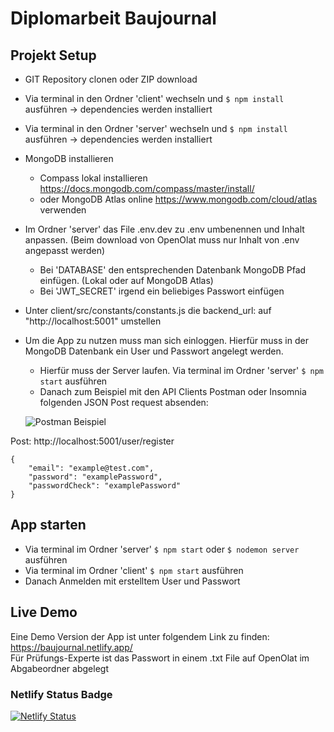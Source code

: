 # Diplomarbeit Baujournal

## Projekt Setup
- GIT Repository clonen oder ZIP download
- Via terminal in den Ordner 'client' wechseln und `$ npm install` ausführen -> dependencies werden installiert
- Via terminal in den Ordner 'server' wechseln und `$ npm install` ausführen -> dependencies werden installiert
- MongoDB installieren 
    - Compass lokal installieren https://docs.mongodb.com/compass/master/install/ 
    - oder MongoDB Atlas online https://www.mongodb.com/cloud/atlas verwenden
- Im Ordner 'server' das File .env.dev zu .env umbenennen und Inhalt anpassen. 
  (Beim download von OpenOlat muss nur Inhalt von .env angepasst werden)
    - Bei 'DATABASE' den entsprechenden Datenbank MongoDB Pfad einfügen. (Lokal oder auf MongoDB Atlas)
    - Bei 'JWT_SECRET' irgend ein beliebiges Passwort einfügen
- Unter client/src/constants/constants.js die backend_url: auf "http://localhost:5001" umstellen
- Um die App zu nutzen muss man sich einloggen. Hierfür muss in der MongoDB Datenbank ein User und Passwort angelegt werden.
    - Hierfür muss der Server laufen. Via terminal im Ordner 'server' `$ npm start` ausführen
    - Danach zum Beispiel mit den API Clients Postman oder Insomnia folgenden JSON Post request absenden:

   ![Postman Beispiel](https://www.dropbox.com/s/vi0nk07fb5wc118/PostmanUserRegistration_01.JPG?dl=0)

Post: http://localhost:5001/user/register <br />
```
{
    "email": "example@test.com",
    "password": "examplePassword",
    "passwordCheck": "examplePassword"
}
```

## App starten
- Via terminal im Ordner 'server' `$ npm start` oder `$ nodemon server` ausführen
- Via terminal im Ordner 'client' `$ npm start` ausführen
- Danach Anmelden mit erstelltem User und Passwort

## Live Demo
Eine Demo Version der App ist unter folgendem Link zu finden:<br />
https://baujournal.netlify.app/<br />
Für Prüfungs-Experte ist das Passwort in einem .txt File auf OpenOlat im Abgabeordner abgelegt


### Netlify Status Badge
[![Netlify Status](https://api.netlify.com/api/v1/badges/6148a39c-fc5d-45d8-baa4-b77a6396a173/deploy-status)](https://app.netlify.com/sites/baujournal/deploys)

